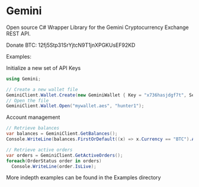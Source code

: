 # Gemini
Open source C# Wrapper Library for the Gemini Cryptocurrency Exchange REST API.

Donate BTC: 12fj5Stp31SrYjtcN9T1jnXPGKUsEF92KD

Examples:

Initialize a new set of API Keys
```c#
using Gemini;

// Create a new wallet file
GeminiClient.Wallet.Create(new GeminiWallet { Key = "x736hasjdgf7t", Secret = "******" }, "mywallet.aes", "hunter1");
// Open the file
GeminiClient.Wallet.Open("mywallet.aes", "hunter1");
```

Account management
```c#
// Retrieve balances
var balances = GeminiClient.GetBalances();
Console.WriteLine(balances.FirstOrDefault((x) => x.Currency == "BTC").AvailableForWithdrawal);

// Retrieve active orders
var orders = GeminiClient.GetActiveOrders();
foreach(OrderStatus order in orders)
  Console.WriteLine(order.IsLive);
```

More indepth examples can be found in the Examples directory